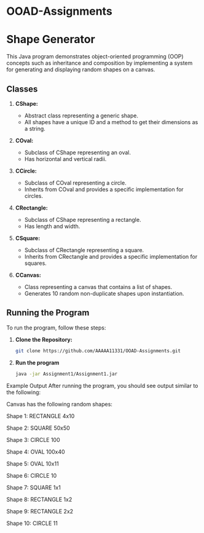 # OOAD-Assignments
# Shape Generator

This Java program demonstrates object-oriented programming (OOP) concepts such as inheritance and composition by implementing a system for generating and displaying random shapes on a canvas.

## Classes

1. **CShape:**
    - Abstract class representing a generic shape.
    - All shapes have a unique ID and a method to get their dimensions as a string.

2. **COval:**
    - Subclass of CShape representing an oval.
    - Has horizontal and vertical radii.

3. **CCircle:**
    - Subclass of COval representing a circle.
    - Inherits from COval and provides a specific implementation for circles.

4. **CRectangle:**
    - Subclass of CShape representing a rectangle.
    - Has length and width.

5. **CSquare:**
    - Subclass of CRectangle representing a square.
    - Inherits from CRectangle and provides a specific implementation for squares.

6. **CCanvas:**
    - Class representing a canvas that contains a list of shapes.
    - Generates 10 random non-duplicate shapes upon instantiation.

## Running the Program

To run the program, follow these steps:

1. **Clone the Repository:**
   ```bash
   git clone https://github.com/AAAAA11331/OOAD-Assignments.git

2. **Run the program**
   ```bash
   java -jar Assignment1/Assignment1.jar

Example Output
After running the program, you should see output similar to the following:

Canvas has the following random shapes:

Shape 1: RECTANGLE 4x10

Shape 2: SQUARE 50x50

Shape 3: CIRCLE 100

Shape 4: OVAL 100x40

Shape 5: OVAL 10x11

Shape 6: CIRCLE 10

Shape 7: SQUARE 1x1

Shape 8: RECTANGLE 1x2

Shape 9: RECTANGLE 2x2

Shape 10: CIRCLE 11
